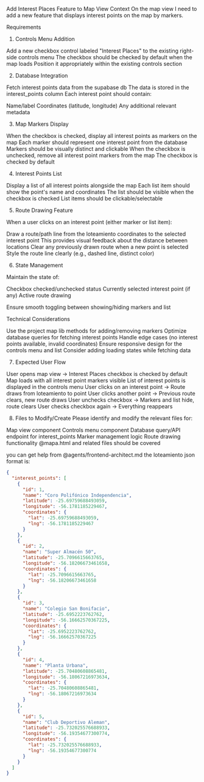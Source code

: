 Add Interest Places Feature to Map View
Context
On the map view I need to add a new feature that displays interest points on the map by markers.

Requirements
1. Controls Menu Addition

Add a new checkbox control labeled "Interest Places" to the existing right-side controls menu
The checkbox should be checked by default when the map loads
Position it appropriately within the existing controls section

2. Database Integration

Fetch interest points data from the supabase db
The data is stored in the interest_points column
Each interest point should contain:

Name/label
Coordinates (latitude, longitude)
Any additional relevant metadata

3. Map Markers Display

When the checkbox is checked, display all interest points as markers on the map
Each marker should represent one interest point from the database
Markers should be visually distinct and clickable
When the checkbox is unchecked, remove all interest point markers from the map
The checkbox is checked by default

4. Interest Points List

Display a list of all interest points alongside the map
Each list item should show the point's name and coordinates
The list should be visible when the checkbox is checked
List items should be clickable/selectable

5. Route Drawing Feature

When a user clicks on an interest point (either marker or list item):

Draw a route/path line from the loteamiento coordinates to the selected interest point
This provides visual feedback about the distance between locations
Clear any previously drawn route when a new point is selected
Style the route line clearly (e.g., dashed line, distinct color)

6. State Management

Maintain the state of:

Checkbox checked/unchecked status
Currently selected interest point (if any)
Active route drawing


Ensure smooth toggling between showing/hiding markers and list

Technical Considerations

Use the project map lib methods for adding/removing markers
Optimize database queries for fetching interest points
Handle edge cases (no interest points available, invalid coordinates)
Ensure responsive design for the controls menu and list
Consider adding loading states while fetching data

7. Expected User Flow

User opens map view → Interest Places checkbox is checked by default
Map loads with all interest point markers visible
List of interest points is displayed in the controls menu
User clicks on an interest point → Route draws from loteamiento to point
User clicks another point → Previous route clears, new route draws
User unchecks checkbox → Markers and list hide, route clears
User checks checkbox again → Everything reappears

8. Files to Modify/Create
Please identify and modify the relevant files for:

Map view component
Controls menu component
Database query/API endpoint for interest_points
Marker management logic
Route drawing functionality
@mapa.html and related files should be covered

you can get help from @agents/frontend-architect.md
the loteamiento json format is:
```json
{
  "interest_points": [
    {
      "id": 1,
      "name": "Coro Polifónico Independencia",
      "latitude": -25.69759688493059,
      "longitude": -56.1781185229467,
      "coordinates": {
        "lat": -25.69759688493059,
        "lng": -56.1781185229467
      }
    },
    {
      "id": 2,
      "name": "Super Almacén 50",
      "latitude": -25.7096615663765,
      "longitude": -56.18206673461658,
      "coordinates": {
        "lat": -25.7096615663765,
        "lng": -56.18206673461658
      }
    },
    {
      "id": 3,
      "name": "Colegio San Bonifacio",
      "latitude": -25.6952223762762,
      "longitude": -56.16662570367225,
      "coordinates": {
        "lat": -25.6952223762762,
        "lng": -56.16662570367225
      }
    },
    {
      "id": 4,
      "name": "Planta Urbana",
      "latitude": -25.70480608865481,
      "longitude": -56.18067216973634,
      "coordinates": {
        "lat": -25.70480608865481,
        "lng": -56.18067216973634
      }
    },
    {
      "id": 5,
      "name": "Club Deportivo Aleman",
      "latitude": -25.732025576688933,
      "longitude": -56.19354677300774,
      "coordinates": {
        "lat": -25.732025576688933,
        "lng": -56.19354677300774
      }
    }
  ]
}

```
